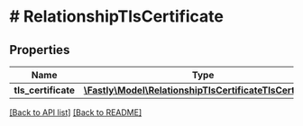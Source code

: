 # # RelationshipTlsCertificate

## Properties

Name | Type | Description | Notes
------------ | ------------- | ------------- | -------------
**tls_certificate** | [**\Fastly\Model\RelationshipTlsCertificateTlsCertificate**](RelationshipTlsCertificateTlsCertificate.md) |  | [optional] 


[[Back to API list]](../../README.md#endpoints) [[Back to README]](../../README.md)
